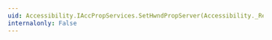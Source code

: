 ```yaml
---
uid: Accessibility.IAccPropServices.SetHwndPropServer(Accessibility._RemotableHandle@,System.UInt32,System.UInt32,System.Guid@,System.Int32,Accessibility.IAccPropServer,Accessibility.AnnoScope)
internalonly: False
---
```

